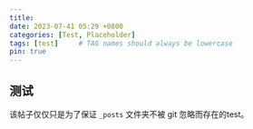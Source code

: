 ```yaml
---
title: 
date: 2023-07-41 05:29 +0800
categories: [Test, Placeholder]
tags: [test]     # TAG names should always be lowercase
pin: true
---
```


## 测试
该帖子仅仅只是为了保证 `_posts` 文件夹不被 git 忽略而存在的test。
